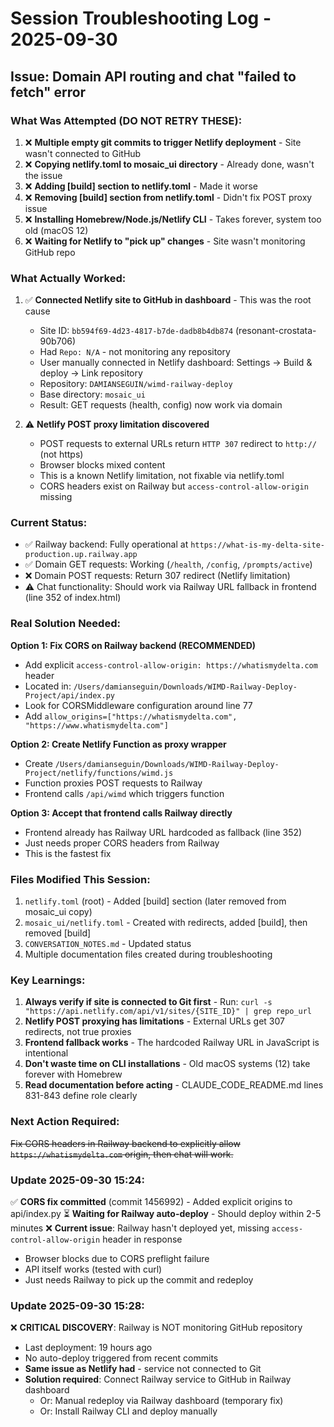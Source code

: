 # Session Troubleshooting Log - 2025-09-30

## Issue: Domain API routing and chat "failed to fetch" error

### What Was Attempted (DO NOT RETRY THESE):

1. ❌ **Multiple empty git commits to trigger Netlify deployment** - Site wasn't connected to GitHub
2. ❌ **Copying netlify.toml to mosaic_ui directory** - Already done, wasn't the issue
3. ❌ **Adding [build] section to netlify.toml** - Made it worse
4. ❌ **Removing [build] section from netlify.toml** - Didn't fix POST proxy issue
5. ❌ **Installing Homebrew/Node.js/Netlify CLI** - Takes forever, system too old (macOS 12)
6. ❌ **Waiting for Netlify to "pick up" changes** - Site wasn't monitoring GitHub repo

### What Actually Worked:

1. ✅ **Connected Netlify site to GitHub in dashboard** - This was the root cause
   - Site ID: `bb594f69-4d23-4817-b7de-dadb8b4db874` (resonant-crostata-90b706)
   - Had `Repo: N/A` - not monitoring any repository
   - User manually connected in Netlify dashboard: Settings → Build & deploy → Link repository
   - Repository: `DAMIANSEGUIN/wimd-railway-deploy`
   - Base directory: `mosaic_ui`
   - Result: GET requests (health, config) now work via domain

2. ⚠️ **Netlify POST proxy limitation discovered**
   - POST requests to external URLs return `HTTP 307` redirect to `http://` (not https)
   - Browser blocks mixed content
   - This is a known Netlify limitation, not fixable via netlify.toml
   - CORS headers exist on Railway but `access-control-allow-origin` missing

### Current Status:

- ✅ Railway backend: Fully operational at `https://what-is-my-delta-site-production.up.railway.app`
- ✅ Domain GET requests: Working (`/health`, `/config`, `/prompts/active`)
- ❌ Domain POST requests: Return 307 redirect (Netlify limitation)
- ⚠️ Chat functionality: Should work via Railway URL fallback in frontend (line 352 of index.html)

### Real Solution Needed:

**Option 1: Fix CORS on Railway backend (RECOMMENDED)**
- Add explicit `access-control-allow-origin: https://whatismydelta.com` header
- Located in: `/Users/damianseguin/Downloads/WIMD-Railway-Deploy-Project/api/index.py`
- Look for CORSMiddleware configuration around line 77
- Add `allow_origins=["https://whatismydelta.com", "https://www.whatismydelta.com"]`

**Option 2: Create Netlify Function as proxy wrapper**
- Create `/Users/damianseguin/Downloads/WIMD-Railway-Deploy-Project/netlify/functions/wimd.js`
- Function proxies POST requests to Railway
- Frontend calls `/api/wimd` which triggers function

**Option 3: Accept that frontend calls Railway directly**
- Frontend already has Railway URL hardcoded as fallback (line 352)
- Just needs proper CORS headers from Railway
- This is the fastest fix

### Files Modified This Session:

1. `netlify.toml` (root) - Added [build] section (later removed from mosaic_ui copy)
2. `mosaic_ui/netlify.toml` - Created with redirects, added [build], then removed [build]
3. `CONVERSATION_NOTES.md` - Updated status
4. Multiple documentation files created during troubleshooting

### Key Learnings:

1. **Always verify if site is connected to Git first** - Run: `curl -s "https://api.netlify.com/api/v1/sites/{SITE_ID}" | grep repo_url`
2. **Netlify POST proxying has limitations** - External URLs get 307 redirects, not true proxies
3. **Frontend fallback works** - The hardcoded Railway URL in JavaScript is intentional
4. **Don't waste time on CLI installations** - Old macOS systems (12) take forever with Homebrew
5. **Read documentation before acting** - CLAUDE_CODE_README.md lines 831-843 define role clearly

### Next Action Required:

~~Fix CORS headers in Railway backend to explicitly allow `https://whatismydelta.com` origin, then chat will work.~~

### Update 2025-09-30 15:24:
✅ **CORS fix committed** (commit 1456992) - Added explicit origins to api/index.py
⏳ **Waiting for Railway auto-deploy** - Should deploy within 2-5 minutes
❌ **Current issue**: Railway hasn't deployed yet, missing `access-control-allow-origin` header in response
- Browser blocks due to CORS preflight failure
- API itself works (tested with curl)
- Just needs Railway to pick up the commit and redeploy

### Update 2025-09-30 15:28:
❌ **CRITICAL DISCOVERY**: Railway is NOT monitoring GitHub repository
- Last deployment: 19 hours ago
- No auto-deploy triggered from recent commits
- **Same issue as Netlify had** - service not connected to Git
- **Solution required**: Connect Railway service to GitHub in Railway dashboard
  - Or: Manual redeploy via Railway dashboard (temporary fix)
  - Or: Install Railway CLI and deploy manually